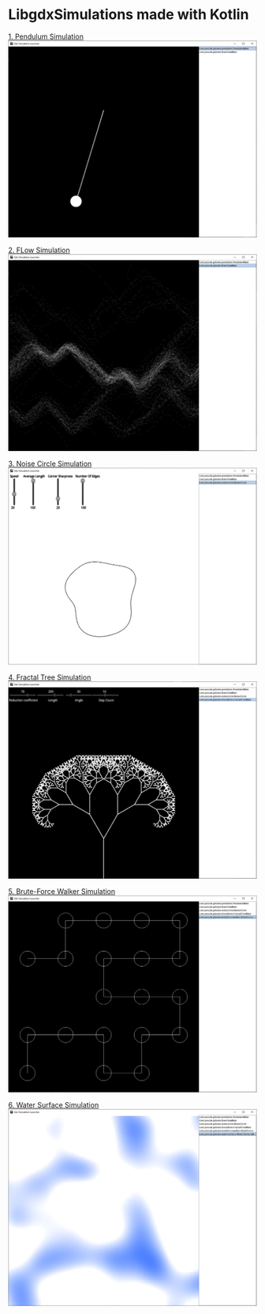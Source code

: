 # LibgdxSimulations made with Kotlin

[1. Pendulum Simulation](https://github.com/yeocak/LibgdxSimulations/tree/master/core/src/com/yeocak/gdxsim/pendulum)
![](https://github.com/yeocak/LibgdxSimulations/blob/master/ForGithub/pendulum.png)

[2. FLow Simulation](https://github.com/yeocak/LibgdxSimulations/tree/master/core/src/com/yeocak/gdxsim/flow)
![](https://github.com/yeocak/LibgdxSimulations/blob/master/ForGithub/flow.png)

[3. Noise Circle Simulation](https://github.com/yeocak/LibgdxSimulations/tree/master/core/src/com/yeocak/gdxsim/noisecircle)
![](https://raw.githubusercontent.com/yeocak/LibgdxSimulations/master/ForGithub/noisecircle.png)

[4. Fractal Tree Simulation](https://github.com/yeocak/LibgdxSimulations/tree/master/core/src/com/yeocak/gdxsim/fractaltree)
![](https://raw.githubusercontent.com/yeocak/LibgdxSimulations/master/ForGithub/fractaltree.png)

[5. Brute-Force Walker Simulation](https://github.com/yeocak/LibgdxSimulations/tree/master/core/src/com/yeocak/gdxsim/bruteforcewalker)
![](https://raw.githubusercontent.com/yeocak/LibgdxSimulations/master/ForGithub/bruteforcewalker.png)

[6. Water Surface Simulation](https://github.com/yeocak/LibgdxSimulations/tree/master/core/src/com/yeocak/gdxsim/watersurface)
![](https://raw.githubusercontent.com/yeocak/LibgdxSimulations/master/ForGithub/watersurface.png)
